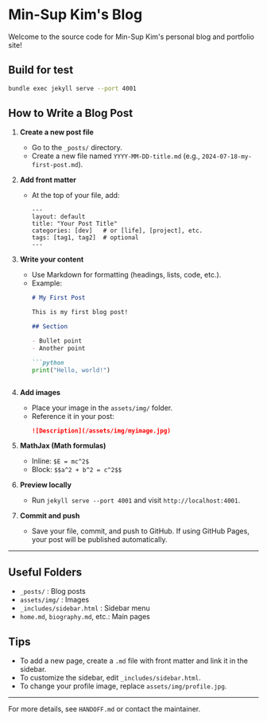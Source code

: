 # Min-Sup Kim's Blog

Welcome to the source code for Min-Sup Kim's personal blog and portfolio site!

## Build for test

```bash
bundle exec jekyll serve --port 4001
```

## How to Write a Blog Post

1. **Create a new post file**
   - Go to the `_posts/` directory.
   - Create a new file named `YYYY-MM-DD-title.md` (e.g., `2024-07-18-my-first-post.md`).

2. **Add front matter**
   - At the top of your file, add:
     ```
     ---
     layout: default
     title: "Your Post Title"
     categories: [dev]   # or [life], [project], etc.
     tags: [tag1, tag2]  # optional
     ---
     ```

3. **Write your content**
   - Use Markdown for formatting (headings, lists, code, etc.).
   - Example:
     ```markdown
     # My First Post

     This is my first blog post!

     ## Section

     - Bullet point
     - Another point

     ```python
     print("Hello, world!")
     ```
     ```

4. **Add images**
   - Place your image in the `assets/img/` folder.
   - Reference it in your post:
     ```markdown
     ![Description](/assets/img/myimage.jpg)
     ```

5. **MathJax (Math formulas)**
   - Inline: `$E = mc^2$`
   - Block: `$$a^2 + b^2 = c^2$$`

6. **Preview locally**
   - Run `jekyll serve --port 4001` and visit `http://localhost:4001`.

7. **Commit and push**
   - Save your file, commit, and push to GitHub. If using GitHub Pages, your post will be published automatically.

---

## Useful Folders
- `_posts/` : Blog posts
- `assets/img/` : Images
- `_includes/sidebar.html` : Sidebar menu
- `home.md`, `biography.md`, etc.: Main pages

## Tips
- To add a new page, create a `.md` file with front matter and link it in the sidebar.
- To customize the sidebar, edit `_includes/sidebar.html`.
- To change your profile image, replace `assets/img/profile.jpg`.

---
For more details, see `HANDOFF.md` or contact the maintainer.